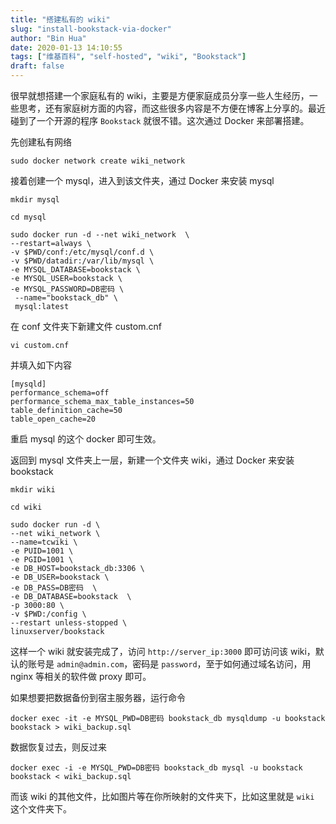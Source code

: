 ```yaml
---
title: "搭建私有的 wiki"
slug: "install-bookstack-via-docker"
author: "Bin Hua"
date: 2020-01-13 14:10:55
tags: ["维基百科", "self-hosted", "wiki", "Bookstack"]
draft: false
---
```


很早就想搭建一个家庭私有的 wiki，主要是方便家庭成员分享一些人生经历，一些思考，还有家庭树方面的内容，而这些很多内容是不方便在博客上分享的。最近碰到了一个开源的程序 `Bookstack` 就很不错。这次通过 Docker 来部署搭建。

先创建私有网络

```
sudo docker network create wiki_network
```

接着创建一个 mysql，进入到该文件夹，通过 Docker 来安装 mysql

```
mkdir mysql

cd mysql

sudo docker run -d --net wiki_network  \
--restart=always \
-v $PWD/conf:/etc/mysql/conf.d \
-v $PWD/datadir:/var/lib/mysql \
-e MYSQL_DATABASE=bookstack \
-e MYSQL_USER=bookstack \
-e MYSQL_PASSWORD=DB密码 \
 --name="bookstack_db" \
 mysql:latest
```

在 conf 文件夹下新建文件 custom.cnf

```
vi custom.cnf
```

并填入如下内容

```
[mysqld]
performance_schema=off
performance_schema_max_table_instances=50
table_definition_cache=50
table_open_cache=20
```

重启 mysql 的这个 docker 即可生效。

返回到 mysql 文件夹上一层，新建一个文件夹 wiki，通过 Docker 来安装 bookstack

```
mkdir wiki

cd wiki

sudo docker run -d \
--net wiki_network \
--name=tcwiki \
-e PUID=1001 \
-e PGID=1001 \
-e DB_HOST=bookstack_db:3306 \
-e DB_USER=bookstack \
-e DB_PASS=DB密码  \
-e DB_DATABASE=bookstack  \
-p 3000:80 \
-v $PWD:/config \
--restart unless-stopped \
linuxserver/bookstack
```

这样一个 wiki 就安装完成了，访问 `http://server_ip:3000` 即可访问该 wiki，默认的账号是 `admin@admin.com`，密码是 `password`，至于如何通过域名访问，用 nginx 等相关的软件做 proxy 即可。

如果想要把数据备份到宿主服务器，运行命令

```
docker exec -it -e MYSQL_PWD=DB密码 bookstack_db mysqldump -u bookstack bookstack > wiki_backup.sql
```

数据恢复过去，则反过来

```
docker exec -i -e MYSQL_PWD=DB密码 bookstack_db mysql -u bookstack bookstack < wiki_backup.sql
```

而该 wiki 的其他文件，比如图片等在你所映射的文件夹下，比如这里就是 `wiki` 这个文件夹下。
